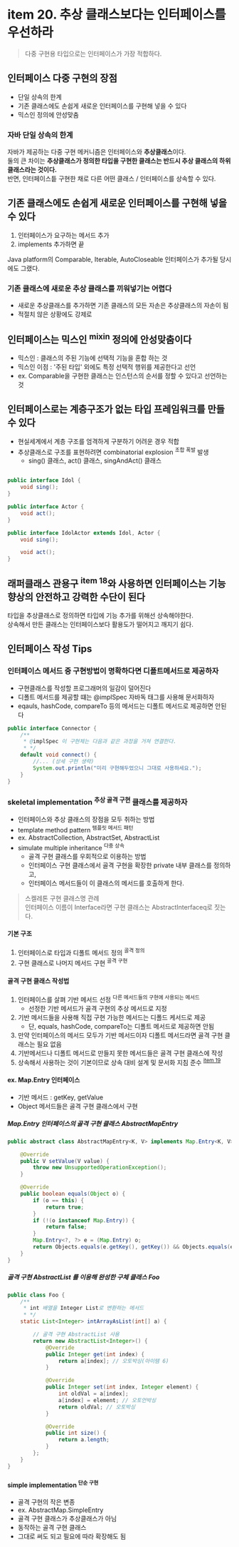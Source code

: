# item 20. 추상 클래스보다는 인터페이스를 우선하라

> 다중 구현용 타입으로는 인터페이스가 가장 적합하다.

## 인터페이스 다중 구현의 장점

- 단일 상속의 한계
- 기존 클래스에도 손쉽게 새로운 인터페이스를 구현해 넣을 수 있다
- 믹스인 정의에 안성맞춤

### 자바 단일 상속의 한계

자바가 제공하는 다중 구현 메커니즘은 인터페이스와 **추상클래스**이다.  
둘의 큰 차이는 **추상클래스가 정의한 타입을 구현한 클래스는 반드시 추상 클래스의 하위클래스라는 것이다.**   
반면, 인터페이스틑 구현한 채로 다른 어떤 클래스 / 인터페이스를 상속할 수 있다.

## 기존 클래스에도 손쉽게 새로운 인터페이스를 구현해 넣을 수 있다

1. 인터페이스가 요구하는 메서드 추가
2. implements 추가하면 끝

Java platform의 Comparable, Iterable, AutoCloseable 인터페이스가 추가될 당시에도 그랬다.

### 기존 클래스에 새로운 추상 클래스를 끼워넣기는 어렵다

- 새로운 추상클래스를 추가하면 기존 클래스의 모든 자손은 추상클래스의 자손이 됨
- 적절치 않은 상황에도 강제로

## 인터페이스는 믹스인 <sup>mixin</sup> 정의에 안성맞춤이다

- 믹스인 : 클래스의 주된 기능에 선택적 기능을 혼합 하는 것
- 믹스인 이점 : '주된 타입' 외에도 특정 선택적 행위를 제공한다고 선언
- ex. Comparable을 구현한 클래스는 인스턴스의 순서를 정할 수 있다고 선언하는 것

## 인터페이스로는 계층구조가 없는 타입 프레임워크를 만들 수 있다

- 현실세계에서 계층 구조를 엄격하게 구분하기 어려운 경우 적합
- 추상클래스로 구조를 표현하려면 combinatorial explosion <sup>조합 폭발</sup> 발생
    - sing() 클래스, act() 클래스, singAndAct() 클래스

```java

public interface Idol {
    void sing();
}

public interface Actor {
    void act();
}

public interface IdolActor extends Idol, Actor {
    void sing();

    void act();
}
```

## 래퍼클래스 관용구 <sup>item 18</sup>와 사용하면 인터페이스는 기능 향상의 안전하고 강력한 수단이 된다

타입을 추상클래스로 정의하면 타입에 기능 추가를 위해선 상속해야한다.  
상속해서 만든 클래스는 인터페이스보다 활용도가 떨어지고 깨지기 쉽다.

## 인터페이스 작성 Tips

### 인터페이스 메서드 중 구현방법이 명확하다면 디폴트메서드로 제공하자

- 구현클래스를 작성할 프로그래머의 일감이 덜어진다
- 디폴트 메서드를 제공할 떄는 @implSpec 자바독 태그를 사용해 문서화하자
- eqauls, hashCode, compareTo 등의 메서드는 디폴트 메서드로 제공하면 안된다

```java
public interface Connector {
    /**
     * @implSpec 이 구현체는 다음과 같은 과정을 거쳐 연결한다.
     * */
    default void connect() {
        //... (상세 구현 생략)
        System.out.println("미리 구현해두었으니 그대로 사용하세요.");
    }
}
```

### skeletal implementation <sup>추상 골격 구현</sup> 클래스를 제공하자

- 인터페이스와 추상 클래스의 장점을 모두 취하는 방법
- template method pattern <sup>템플릿 메서드 패턴</sup>
- ex. AbstractCollection, AbstractSet, AbstractList
- simulate multiple inheritance <sup>다중 상속</sup>
    - 골격 구현 클래스를 우회적으로 이용하는 방법
    - 인터페이스 구현 클래스에서 골격 구현을 확장한 private 내부 클래스를 정의하고,
    - 인터페이스 메서드들이 이 클래스의 메서드를 호출하게 한다.

> 스켈레톤 구현 클래스명 관례  
> 인터페이스 이름이 Interface라면 구현 클래스는 AbstractInterfaceq로 짓는다.

#### 기본 구조

1. 인터페이스로 타입과 디폴트 메서드 정의 <sup>골격 정의</sup>
2. 구현 클래스로 나머지 메서드 구현 <sup>골격 구현</sup>

#### 골격 구현 클래스 작성법

1. 인터페이스를 살펴 기반 메서드 선정 <sup>다른 메서드들의 구현에 사용되는 메서드</sup>
    - 선정한 기반 메서드가 골격 구현의 추상 메서드로 지정
2. 기반 메서드들을 사용해 직접 구현 가능한 메서드는 디폴드 케서드로 제공
    - 단, equals, hashCode, compareTo는 디폴트 메서드로 제공하면 안됨
3. 만약 인터페이스의 메서드 모두가 기반 메서드이자 디폴트 메서드라면 골격 구현 클래스는 필요 없음
4. 기반메서드나 디폴트 메서드로 만들지 못한 메서드들은 골격 구현 클래스에 작성
5. 상속해서 사용하는 것이 기본이므로 상속 대비 설계 및 문서화 지침 준수 <sup>[item 19](../item19)</sup>

#### ex. Map.Entry 인터페이스

- 기반 메서드 : getKey, getValue
- Object 메서드들은 골격 구현 클래스에서 구현

##### Map.Entry 인터페이스의 골격 구현 클래스 AbstractMapEntry

```java
public abstract class AbstractMapEntry<K, V> implements Map.Entry<K, V> {

    @Override
    public V setValue(V value) {
        throw new UnsupportedOperationException();
    }

    @Override
    public boolean equals(Object o) {
        if (o == this) {
            return true;
        }
        if (!(o instanceof Map.Entry)) {
            return false;
        }
        Map.Entry<?, ?> e = (Map.Entry) o;
        return Objects.equals(e.getKey(), getKey()) && Objects.equals(e.getValue(), getValue());
    }
}
```

##### 골격 구현  AbstractList 를 이용해 완성한 구체 클래스 Foo

```java
public class Foo {
    /**
     * int 배열을 Integer List로 변환하는 메서드
     * */
    static List<Integer> intArrayAsList(int[] a) {

        // 골격 구현 AbstractList 사용
        return new AbstractList<Integer>() {
            @Override
            public Integer get(int index) {
                return a[index]; // 오토박싱(아이템 6)
            }

            @Override
            public Integer set(int index, Integer element) {
                int oldVal = a[index];
                a[index] = element; // 오토언박싱
                return oldVal; // 오토박싱
            }

            @Override
            public int size() {
                return a.length;
            }
        };
    }
}
```

#### simple implementation <sup>단순 구현</sup>

- 골격 구현의 작은 변종
- ex. AbstractMap.SimpleEntry
- 골격 구현 클래스가 추상클래스가 아님
- 동작하는 골격 구현 클래스
- 그대로 써도 되고 필요에 따라 확장해도 됨